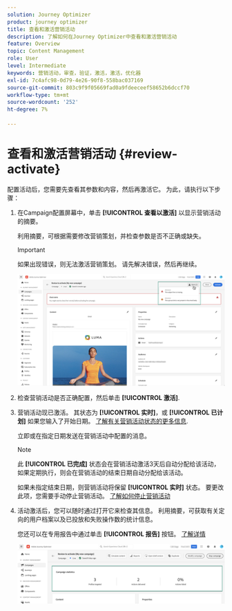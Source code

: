 ```yaml
---
solution: Journey Optimizer
product: journey optimizer
title: 查看和激活营销活动
description: 了解如何在Journey Optimizer中查看和激活营销活动
feature: Overview
topic: Content Management
role: User
level: Intermediate
keywords: 营销活动，审查，验证，激活，激活，优化器
exl-id: 7c4afc98-0d79-4e26-90f8-558bac037169
source-git-commit: 803c9f9f05669fad0a9fdeeceef58652b6dccf70
workflow-type: tm+mt
source-wordcount: '252'
ht-degree: 7%

---
```


# 查看和激活营销活动 {#review-activate}

配置活动后，您需要先查看其参数和内容，然后再激活它。 为此，请执行以下步骤：

1. 在Campaign配置屏幕中，单击 **[!UICONTROL 查看以激活]** 以显示营销活动的摘要。

   利用摘要，可根据需要修改营销策划，并检查参数是否不正确或缺失。

   >[!IMPORTANT]
   >
   >如果出现错误，则无法激活营销策划。 请先解决错误，然后再继续。

   ![](assets/create-campaign-alerts.png)

1. 检查营销活动是否正确配置，然后单击 **[!UICONTROL 激活]**.

1. 营销活动现已激活。 其状态为 **[!UICONTROL 实时]**，或 **[!UICONTROL 已计划]** 如果您输入了开始日期。 [了解有关营销活动状态的更多信息](get-started-with-campaigns.md#statuses).

   立即或在指定日期发送在营销活动中配置的消息。

   >[!NOTE]
   >
   >此 **[!UICONTROL 已完成]** 状态会在营销活动激活3天后自动分配给该活动，如果定期执行，则会在营销活动的结束日期自动分配给该活动。
   >
   >如果未指定结束日期，则营销活动将保留 **[!UICONTROL 实时]** 状态。 要更改此项，您需要手动停止营销活动。 [了解如何停止营销活动](modify-stop-campaign.md)

1. 活动激活后，您可以随时通过打开它来检查其信息。 利用摘要，可获取有关定向的用户档案以及已投放和失败操作数的统计信息。

   您还可以在专用报告中通过单击 **[!UICONTROL 报告]** 按钮。 [了解详情](../reports/campaign-global-report.md)

   ![](assets/create-campaign-summary.png)
